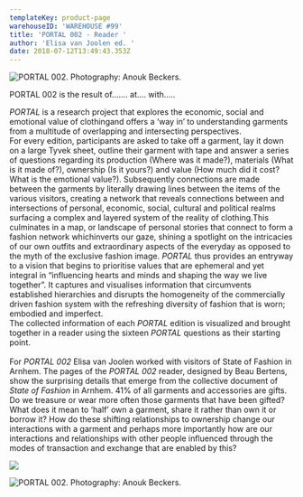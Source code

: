 ```yaml
---
templateKey: product-page
warehouseID: 'WAREHOUSE #99'
title: 'PORTAL 002 - Reader '
author: 'Elisa van Joolen ed. '
date: 2018-07-12T13:49:43.353Z
---
```

![PORTAL 002. Photography: Anouk Beckers.](/img/01_portal002_photo_anoukbeckers.jpg "PORTAL 002. Photography: Anouk Beckers.")

PORTAL 002  is the result of....... at.... with.....

*PORTAL* is a research project that explores the economic, social and emotional value of clothingand offers a ‘way in’ to understanding garments from a multitude of overlapping and intersecting perspectives.\
For every edition, participants are asked to take off a garment, lay it down on a large Tyvek sheet, outline their garment with tape and answer a series of questions regarding its production (Where was it made?), materials (What is it made of?), ownership (Is it yours?) and value (How much did it cost? What is the emotional value?). Subsequently connections are made between the garments by literally drawing lines between the items of the various visitors, creating a network that reveals connections between and intersections of personal, economic, social, cultural and political realms surfacing a complex and layered system of the reality of clothing.This culminates in a map, or landscape of personal stories that connect to form a fashion network whichinverts our gaze, shining a spotlight on the intricacies of our own outfits and extraordinary aspects of the everyday as opposed to the myth of the exclusive fashion image. *PORTAL* thus provides an entryway to a vision that begins to prioritise values that are ephemeral and yet integral in “influencing hearts and minds and shaping the way we live together”. It captures and visualises information that circumvents established hierarchies and disrupts the homogeneity of the commercially driven fashion system with the refreshing diversity of fashion that is worn; embodied and imperfect.\
The collected information of each *PORTAL* edition is visualized and brought together in a reader using the sixteen *PORTAL* questions as their starting point.\
\
For *PORTAL 002* Elisa van Joolen worked with visitors of State of Fashion in Arnhem. The pages of the *PORTAL 002* reader, designed by Beau Bertens, show the surprising details that emerge from the collective document of *State of Fashion* in Arnhem. 41% of all garments and accessories are gifts. Do we treasure or wear more often those garments that have been gifted? What does it mean to ‘half’ own a garment, share it rather than own it or borrow it? How do these shifting relationships to ownership change our interactions with a garment and perhaps more importantly how are our interactions and relationships with other people influenced through the modes of transaction and exchange that are enabled by this?

![](/img/02_portal002_photo_anoukbeckers.jpg)

![PORTAL 002. Photography: Anouk Beckers.](/img/03_portal002_photo_anoukbeckers.jpg "PORTAL 002. Photography: Anouk Beckers.")